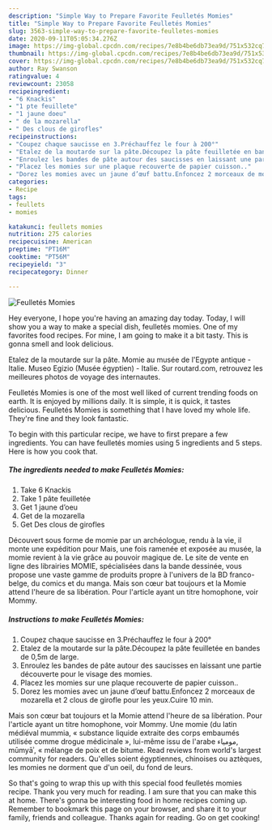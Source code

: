```yaml
---
description: "Simple Way to Prepare Favorite Feulletés Momies"
title: "Simple Way to Prepare Favorite Feulletés Momies"
slug: 3563-simple-way-to-prepare-favorite-feulletes-momies
date: 2020-09-11T05:05:34.276Z
image: https://img-global.cpcdn.com/recipes/7e8b4be6db73ea9d/751x532cq70/feulletes-momies-photo-principale-de-la-recette.jpg
thumbnail: https://img-global.cpcdn.com/recipes/7e8b4be6db73ea9d/751x532cq70/feulletes-momies-photo-principale-de-la-recette.jpg
cover: https://img-global.cpcdn.com/recipes/7e8b4be6db73ea9d/751x532cq70/feulletes-momies-photo-principale-de-la-recette.jpg
author: Ray Swanson
ratingvalue: 4
reviewcount: 23058
recipeingredient:
- "6 Knackis"
- "1 pte feuillete"
- "1 jaune doeu"
- " de la mozarella"
- " Des clous de girofles"
recipeinstructions:
- "Coupez chaque saucisse en 3.Préchauffez le four à 200°"
- "Etalez de la moutarde sur la pâte.Découpez la pâte feuilletée en bandes de 0,5m de large."
- "Enroulez les bandes de pâte autour des saucisses en laissant une partie découverte pour le visage des momies."
- "Placez les momies sur une plaque recouverte de papier cuisson.."
- "Dorez les momies avec un jaune d’œuf battu.Enfoncez 2 morceaux de mozarella et 2 clous de girofle pour les yeux.Cuire 10 min."
categories:
- Recipe
tags:
- feullets
- momies

katakunci: feullets momies 
nutrition: 275 calories
recipecuisine: American
preptime: "PT16M"
cooktime: "PT56M"
recipeyield: "3"
recipecategory: Dinner

---
```



![Feulletés Momies](https://img-global.cpcdn.com/recipes/7e8b4be6db73ea9d/751x532cq70/feulletes-momies-photo-principale-de-la-recette.jpg)

Hey everyone, I hope you're having an amazing day today. Today, I will show you a way to make a special dish, feulletés momies. One of my favorites food recipes. For mine, I am going to make it a bit tasty. This is gonna smell and look delicious.

Etalez de la moutarde sur la pâte. Momie au musée de l&#39;Egypte antique - Italie. Museo Egizio (Musée égyptien) - Italie. Sur routard.com, retrouvez les meilleures photos de voyage des internautes.

Feulletés Momies is one of the most well liked of current trending foods on earth. It is enjoyed by millions daily. It is simple, it is quick, it tastes delicious. Feulletés Momies is something that I have loved my whole life. They're fine and they look fantastic.


To begin with this particular recipe, we have to first prepare a few ingredients. You can have feulletés momies using 5 ingredients and 5 steps. Here is how you cook that.

<!--inarticleads1-->

##### The ingredients needed to make Feulletés Momies:

1. Take 6 Knackis
1. Take 1 pâte feuilletée
1. Get 1 jaune d’oeu
1. Get  de la mozarella
1. Get  Des clous de girofles


Découvert sous forme de momie par un archéologue, rendu à la vie, il monte une expédition pour Mais, une fois ramenée et exposée au musée, la momie revient à la vie grâce au pouvoir magique de. Le site de vente en ligne des librairies MOMIE, spécialisées dans la bande dessinée, vous propose une vaste gamme de produits propre à l&#39;univers de la BD franco-belge, du comics et du manga. Mais son cœur bat toujours et la Momie attend l&#39;heure de sa libération. Pour l&#39;article ayant un titre homophone, voir Mommy. 

<!--inarticleads2-->

##### Instructions to make Feulletés Momies:

1. Coupez chaque saucisse en 3.Préchauffez le four à 200°
1. Etalez de la moutarde sur la pâte.Découpez la pâte feuilletée en bandes de 0,5m de large.
1. Enroulez les bandes de pâte autour des saucisses en laissant une partie découverte pour le visage des momies.
1. Placez les momies sur une plaque recouverte de papier cuisson..
1. Dorez les momies avec un jaune d’œuf battu.Enfoncez 2 morceaux de mozarella et 2 clous de girofle pour les yeux.Cuire 10 min.


Mais son cœur bat toujours et la Momie attend l&#39;heure de sa libération. Pour l&#39;article ayant un titre homophone, voir Mommy. Une momie (du latin médiéval mummia, « substance liquide extraite des corps embaumés utilisée comme drogue médicinale », lui-même issu de l&#39;arabe مومياء, mūmyāʾ, « mélange de poix et de bitume. Read reviews from world&#39;s largest community for readers. Qu&#39;elles soient égyptiennes, chinoises ou aztèques, les momies ne dorment que d&#39;un oeil, du fond de leurs. 

So that's going to wrap this up with this special food feulletés momies recipe. Thank you very much for reading. I am sure that you can make this at home. There's gonna be interesting food in home recipes coming up. Remember to bookmark this page on your browser, and share it to your family, friends and colleague. Thanks again for reading. Go on get cooking!
